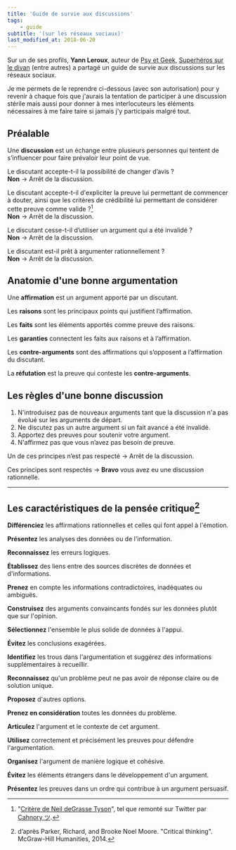 ```yaml
---
title: 'Guide de survie aux discussions'
tags:
    - guide
subtitle: '(sur les réseaux sociaux)'
last_modified_at: 2018-06-20
---
```


Sur un de ses profils, **Yann Leroux**, auteur de [Psy et Geek](http://www.psyetgeek.com/), [Superhéros sur le divan](http://superherossurledivan.blogspot.fr/) (entre autres) a partagé un guide de survie aux discussions sur les réseaux sociaux.

Je me permets de le reprendre ci-dessous (avec son autorisation) pour y revenir à chaque fois que j'aurais la tentation de participer à une discussion stérile mais aussi pour donner à mes interlocuteurs les éléments nécessaires à me faire taire si jamais j'y participais malgré tout.

<!-- more -->

## Préalable

Une **discussion** est un échange entre plusieurs personnes qui tentent de s’influencer pour faire prévaloir leur point de vue.

Le discutant accepte-t-il la possibilité de changer d’avis ?  
**Non** → Arrêt de la discussion.

Le discutant accepte-t-il d'expliciter la preuve lui permettant de commencer à douter, ainsi que les critères de crédibilité lui permettant de considérer cette preuve comme valide ?[^nt]<br/> **Non** → Arrêt de la discussion.

[^nt]: "[Critère de Neil deGrasse Tyson](https://www.youtube.com/watch?time_continue=60&v=Zni00B36f7E)", tel que remonté sur Twitter par [Cahnory ツ](https://twitter.com/cahnory).

Le discutant cesse-t-il d’utiliser un argument qui a été invalidé ?  
**Non** → Arrêt de la discussion.

Le discutant est-il prêt à argumenter rationnellement ?  
**Non** → Arrêt de la discussion.

## Anatomie d'une bonne argumentation

Une **affirmation** est un argument apporté par un discutant.

Les **raisons** sont les principaux points qui justifient l’affirmation.

Les **faits** sont les éléments apportés comme preuve des raisons.

Les **garanties** connectent les faits aux raisons et à l’affirmation.

Les **contre-arguments** sont des affirmations qui s’opposent a l’affirmation du discutant.

La **réfutation** est la preuve qui conteste les **contre-arguments**.

## Les règles d'une bonne discussion

1.  N'introduisez pas de nouveaux arguments tant que la discussion n'a pas évolué sur les arguments de départ.
1.  Ne discutez pas un autre argument si un fait avancé a été invalidé.
1.  Apportez des preuves pour soutenir votre argument.
1.  N'affirmez pas que vous n’avez pas besoin de preuve.

Un de ces principes n’est pas respecté → Arrêt de la discussion.

Ces principes sont respectés → **Bravo** vous avez eu une discussion rationnelle.

---

## Les caractéristiques de la pensée critique[^1]

[^1]: d’après Parker, Richard, and Brooke Noel Moore. "Critical thinking". McGraw-Hill Humanities, 2014.

**Différenciez** les affirmations rationnelles et celles qui font appel à l'émotion.

**Présentez** les analyses des données ou de l'information.

**Reconnaissez** les erreurs logiques.

**Établissez** des liens entre des sources discrètes de données et d'informations.

**Prenez** en compte les informations contradictoires, inadéquates ou ambiguës.

**Construisez** des arguments convaincants fondés sur les données plutôt que sur l'opinion.

**Sélectionnez** l'ensemble le plus solide de données à l'appui.

**Évitez** les conclusions exagérées.

**Identifiez** les trous dans l'argumentation et suggérez des informations supplémentaires à recueillir.

**Reconnaissez** qu'un problème peut ne pas avoir de réponse claire ou de solution unique.

**Proposez** d'autres options.

**Prenez en considération** toutes les données du problème.

**Articulez** l'argument et le contexte de cet argument.

**Utilisez** correctement et précisément les preuves pour défendre l'argumentation.

**Organisez** l'argument de manière logique et cohésive.

**Évitez** les éléments étrangers dans le développement d'un argument.

**Présentez** les preuves dans un ordre qui contribue à un argument persuasif.
